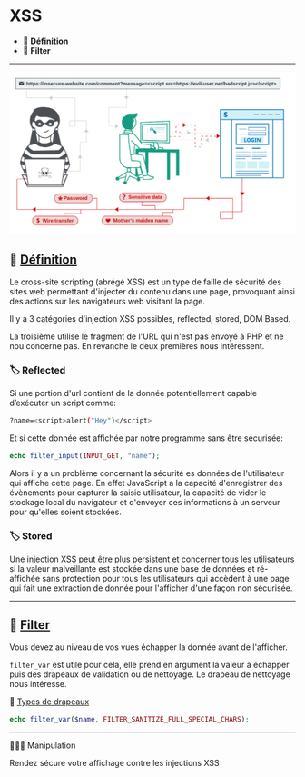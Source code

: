 # XSS

*  🔖 **Définition**
*  🔖 **Filter**

___

![images](https://raw.githubusercontent.com/seeren-training/PHP/master/wiki/resources/xss.png)

## 📑 [Définition](https://www.php.net/manual/fr/language.variables.superglobals.php)

Le cross-site scripting (abrégé XSS) est un type de faille de sécurité des sites web permettant d'injecter du contenu dans une page, provoquant ainsi des actions sur les navigateurs web visitant la page.

Il y a 3 catégories d'injection XSS possibles, reflected, stored, DOM Based.

La troisième utilise le fragment de l'URL qui n'est pas envoyé à PHP et ne nou concerne pas. En revanche le deux premières nous intéressent.

### 🏷️ **Reflected**

Si une portion d'url contient de la donnée potentiellement capable d’exécuter un script comme:

```bash
?name=<script>alert("Hey")</script>
```

Et si cette donnée est affichée par notre programme sans être sécurisée:

```php
echo filter_input(INPUT_GET, "name");
```

Alors il y a un problème concernant la sécurité es données de l'utilisateur qui affiche cette page. En effet JavaScript a la capacité d'enregistrer des évènements pour capturer la saisie utilisateur, la capacité de vider le stockage local du navigateur et d'envoyer ces informations à un serveur pour qu'elles soient stockées.

### 🏷️ **Stored**

Une injection XSS peut être plus persistent et concerner tous les utilisateurs si la valeur malveillante est stockée dans une base de données et ré-affichée sans protection pour tous les utilisateurs qui accèdent à une page qui fait une extraction de donnée pour l'afficher d'une façon non sécurisée.

___

## 📑 [Filter](https://www.php.net/manual/fr/function.filter-var.php)

Vous devez au niveau de vos vues échapper la donnée avant de l'afficher.

`filter_var` est utile pour cela, elle prend en argument la valeur à échapper puis des drapeaux de validation ou de nettoyage. Le drapeau de nettoyage nous intéresse.

🔗 [Types de drapeaux](https://www.php.net/manual/fr/filter.filters.sanitize.php)

```php
echo filter_var($name, FILTER_SANITIZE_FULL_SPECIAL_CHARS);
```

___

👨🏻‍💻 Manipulation

Rendez sécure votre affichage contre les injections XSS
